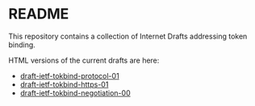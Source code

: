 README
=======

This repository contains a collection of Internet Drafts addressing token binding.

HTML versions of the current drafts are here:

- [draft-ietf-tokbind-protocol-01](http://xml2rfc.ietf.org/cgi-bin/xml2rfc.cgi?modeAsFormat=html/ascii&url=https://raw.githubusercontent.com/TokenBinding/Internet-Drafts/master/draft-ietf-tokbind-protocol-01.xml)
- [draft-ietf-tokbind-https-01](http://xml2rfc.ietf.org/cgi-bin/xml2rfc.cgi?modeAsFormat=html/ascii&url=https://raw.githubusercontent.com/TokenBinding/Internet-Drafts/master/draft-ietf-tokbind-https-01.xml)
- [draft-ietf-tokbind-negotiation-00](http://xml2rfc.ietf.org/cgi-bin/xml2rfc.cgi?modeAsFormat=html/ascii&url=https://raw.githubusercontent.com/TokenBinding/Internet-Drafts/master/draft-ietf-tokbind-negotiation-00.xml)
